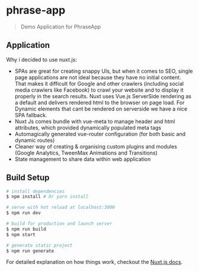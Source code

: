 # phrase-app

> Demo Application for PhraseApp

## Application 

Why i decided to use nuxt.js:
- SPAs are great for creating snappy UIs, but when it comes to SEO, single page applications are not ideal because they have no initial content. That makes it difficult for Google and other crawlers (including social media crawlers like Facebook) to crawl your website and to display it properly in the search results. Nuxt uses Vue.js ServerSide rendering  as a default and delivers rendered html to the browser on page load. For Dynamic elements that cant be rendered on serverside we have a nice SPA fallback.
- Nuxt Js comes bundle with vue-meta to manage header and html attributes, which provided dynamically populated meta tags
- Automagically generated vue-router configuration (for both basic and dynamic routes)
- Cleaner way of creating & organising custom plugins and modules (Google Analytics, TweenMax Animations and Transitions)
- State management to share data within web application

## Build Setup

``` bash
# install dependencies
$ npm install # Or yarn install

# serve with hot reload at localhost:3000
$ npm run dev

# build for production and launch server
$ npm run build
$ npm start

# generate static project
$ npm run generate
```

For detailed explanation on how things work, checkout the [Nuxt.js docs](https://github.com/nuxt/nuxt.js).

